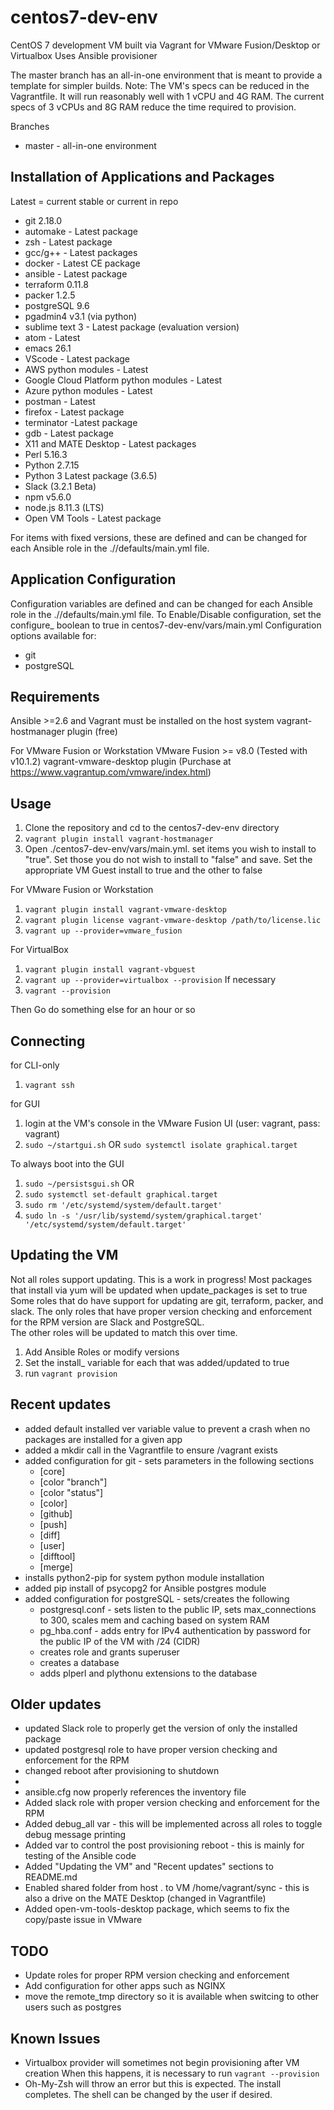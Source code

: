 # centos7-dev-env
CentOS 7 development VM built via Vagrant for VMware Fusion/Desktop or Virtualbox
Uses Ansible provisioner

The master branch has an all-in-one environment that is meant to provide a template for simpler builds.
Note: The VM's specs can be reduced in the Vagrantfile.  It will run reasonably well with 1 vCPU and 4G RAM.
      The current specs of 3 vCPUs and 8G RAM reduce the time required to provision.


Branches
* master - all-in-one environment

## Installation of Applications and Packages
Latest = current stable or current in repo
* git 2.18.0
* automake - Latest package
* zsh - Latest package
* gcc/g++ - Latest packages
* docker - Latest CE package
* ansible - Latest package
* terraform 0.11.8
* packer 1.2.5
* postgreSQL 9.6
* pgadmin4 v3.1 (via python)
* sublime text 3 - Latest package (evaluation version)
* atom - Latest
* emacs 26.1
* VScode - Latest package
* AWS python modules - Latest
* Google Cloud Platform python modules - Latest
* Azure python modules - Latest
* postman - Latest
* firefox - Latest package
* terminator -Latest package
* gdb - Latest package
* X11 and MATE Desktop - Latest packages
* Perl 5.16.3
* Python 2.7.15
* Python 3 Latest package (3.6.5)
* Slack (3.2.1 Beta)
* npm v5.6.0
* node.js 8.11.3 (LTS)
* Open VM Tools - Latest package

For items with fixed versions, these are defined and can be changed for each Ansible role in the ./<role>/defaults/main.yml file.

## Application Configuration
Configuration variables are defined and can be changed for each Ansible role in the ./<role>/defaults/main.yml file.
To Enable/Disable configuration, set the configure_<app> boolean to true in centos7-dev-env/vars/main.yml
Configuration options available for:
* git
* postgreSQL


## Requirements
Ansible >=2.6 and Vagrant must be installed on the host system
vagrant-hostmanager plugin (free)

For VMware Fusion or Workstation
VMware Fusion >= v8.0 (Tested with v10.1.2)
vagrant-vmware-desktop plugin (Purchase at https://www.vagrantup.com/vmware/index.html)



## Usage
1. Clone the repository and cd to the centos7-dev-env directory
2. `vagrant plugin install vagrant-hostmanager`
3. Open ./centos7-dev-env/vars/main.yml. set items you wish to install to "true".  Set those you do not wish to install to "false" and save.
   Set the appropriate VM Guest install to true and the other to false

For VMware Fusion or Workstation
1. `vagrant plugin install vagrant-vmware-desktop`
2. `vagrant plugin license vagrant-vmware-desktop /path/to/license.lic`
3. `vagrant up --provider=vmware_fusion`

For VirtualBox
1. `vagrant plugin install vagrant-vbguest`
2. `vagrant up --provider=virtualbox --provision`
If necessary
3. `vagrant --provision` 

Then
Go do something else for an hour or so


## Connecting
for CLI-only
1. `vagrant ssh`

for GUI
1. login at the VM's console in the VMware Fusion UI (user: vagrant, pass: vagrant)
2. `sudo ~/startgui.sh` OR `sudo systemctl isolate graphical.target` 

To always boot into the GUI
1. `sudo ~/persistsgui.sh` 
     OR
2. `sudo systemctl set-default graphical.target`
3. `sudo rm '/etc/systemd/system/default.target'`
4. `sudo ln -s '/usr/lib/systemd/system/graphical.target' '/etc/systemd/system/default.target'`


## Updating the VM
Not all roles support updating.  This is a work in progress!
Most packages that install via yum will be updated when update_packages is set to true
Some roles that do have support for updating are git, terraform, packer, and slack.
The only roles that have proper version checking and enforcement for the RPM version are Slack and PostgreSQL.  
The other roles will be updated to match this over time.

1. Add Ansible Roles or modify versions
2. Set the install_<item> variable for each that was added/updated to true
3. run `vagrant provision`


## Recent updates
* added default installed ver variable value to prevent a crash when no packages are installed for a given app
* added a mkdir call in the Vagrantfile to ensure /vagrant exists
* added configuration for git - sets parameters in the following sections 
	* [core]
	* [color "branch"]
	* [color "status"]
	* [color]
	* [github]
	* [push]
	* [diff]
	* [user]
	* [difftool]
	* [merge]
* installs python2-pip for system python module installation
* added pip install of psycopg2 for Ansible postgres module
* added configuration for postgreSQL - sets/creates the following
	* postgresql.conf - sets listen to the public IP, sets max_connections to 300, scales mem and caching based on system RAM
	* pg_hba.conf - adds entry for IPv4 authentication by password for the public IP of the VM with /24 (CIDR)
	* creates role and grants superuser
	* creates a database
	* adds plperl and plythonu extensions to the database


## Older updates 
* updated Slack role to properly get the version of only the installed package
* updated postgresql role to have proper version checking and enforcement for the RPM
* changed reboot after provisioning to shutdown
*
* ansible.cfg now properly references the inventory file
* Added slack role with proper version checking and enforcement for the RPM
* Added debug_all var - this will be implemented across all roles to toggle debug message printing
* Added var to control the post provisioning reboot - this is mainly for testing of the Ansible code
* Added "Updating the VM" and "Recent updates" sections to README.md
* Enabled shared folder from host . to VM /home/vagrant/sync - this is also a drive on the MATE Desktop (changed in Vagrantfile)
* Added open-vm-tools-desktop package, which seems to fix the copy/paste issue in VMware


## TODO
* Update roles for proper RPM version checking and enforcement
* Add configuration for other apps such as NGINX
* move the remote_tmp directory so it is available when switcing to other users such as postgres


## Known Issues
* Virtualbox provider will sometimes not begin provisioning after VM creation
  When this happens, it is necessary to run `vagrant --provision`
* Oh-My-Zsh will throw an error but this is expected.  The install completes. The shell can be changed by the user if desired.
